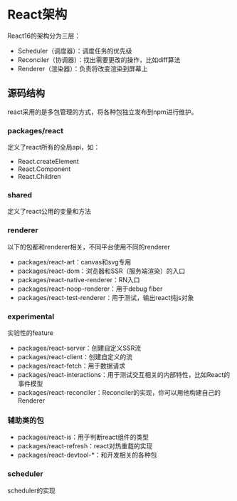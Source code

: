 # React架构

React16的架构分为三层：
* Scheduler（调度器）：调度任务的优先级
* Reconciler（协调器）：找出需要更改的操作，比如diff算法
* Renderer（渲染器）：负责将改变渲染到屏幕上

## 源码结构

react采用的是多包管理的方式，将各种包独立发布到npm进行维护。

### packages/react

定义了react所有的全局api，如：

* React.createElement
* React.Component
* React.Children

### shared

定义了react公用的变量和方法

### renderer

以下的包都和renderer相关，不同平台使用不同的renderer

* packages/react-art：canvas和svg专用
* packages/react-dom：浏览器和SSR（服务端渲染）的入口
* packages/react-native-renderer：RN入口
* packages/react-noop-renderer：用于debug fiber
* packages/react-test-renderer：用于测试，输出react纯js对象

### experimental

实验性的feature

* packages/react-server：创建自定义SSR流
* packages/react-client：创建自定义的流
* packages/react-fetch：用于数据请求
* packages/react-interactions：用于测试交互相关的内部特性，比如React的事件模型
* packages/react-reconciler：Reconciler的实现，你可以用他构建自己的Renderer

### 辅助类的包

* packages/react-is：用于判断react组件的类型
* packages/react-refresh：react对热重载的实现
* packages/react-devtool-*：和开发相关的各种包

### scheduler

scheduler的实现


